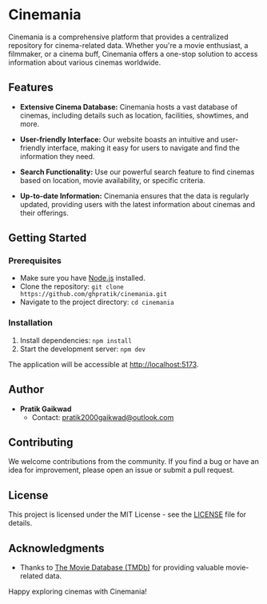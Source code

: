 # Cinemania

Cinemania is a comprehensive platform that provides a centralized repository for cinema-related data. Whether you're a movie enthusiast, a filmmaker, or a cinema buff, Cinemania offers a one-stop solution to access information about various cinemas worldwide.

## Features

- **Extensive Cinema Database:** Cinemania hosts a vast database of cinemas, including details such as location, facilities, showtimes, and more.

- **User-friendly Interface:** Our website boasts an intuitive and user-friendly interface, making it easy for users to navigate and find the information they need.

- **Search Functionality:** Use our powerful search feature to find cinemas based on location, movie availability, or specific criteria.

- **Up-to-date Information:** Cinemania ensures that the data is regularly updated, providing users with the latest information about cinemas and their offerings.

## Getting Started

### Prerequisites

- Make sure you have [Node.js](https://nodejs.org/) installed.
- Clone the repository: `git clone https://github.com/ghpratik/cinemania.git`
- Navigate to the project directory: `cd cinemania`

### Installation

1. Install dependencies: `npm install`
2. Start the development server: `npm dev`

The application will be accessible at [http://localhost:5173](http://localhost:5173).

## Author

- **Pratik Gaikwad**
  - Contact: pratik2000gaikwad@outlook.com

## Contributing

We welcome contributions from the community. If you find a bug or have an idea for improvement, please open an issue or submit a pull request.

## License

This project is licensed under the MIT License - see the [LICENSE](LICENSE) file for details.

## Acknowledgments

- Thanks to [The Movie Database (TMDb)](https://www.themoviedb.org/) for providing valuable movie-related data.

Happy exploring cinemas with Cinemania!
